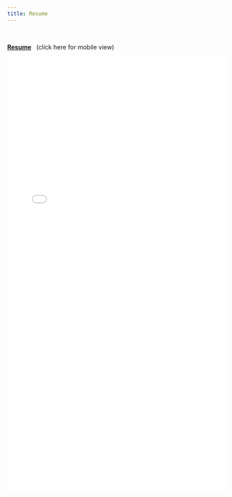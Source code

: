 ```yaml
---
title: Resume
---
```


<br>

[**Resume**](https://drive.google.com/file/d/1K8y2o-s87N-TUkCSphTsMsduBXS1sXdn/view?usp=sharings) &nbsp; (click here for mobile view)

<embed src="assets/Phu Dang_Resume.pdf" type="application/pdf" width="100%" height="999">

<br>

<!-- [**Data Science resume**](https://drive.google.com/file/d/1170n1eRzQiA9uC4Ils4q1h7WqZtba00H/view?usp=sharing) (click for mobile view)

<embed src="assets/PhuDang_DataScienceResume.pdf" type="application/pdf" width="100%" height="999">

<br>

[**All in One resume**](https://drive.google.com/file/d/1ih-MWcJ8YlYO5jAhbfOq14H0qhbcoszP/view?usp=sharing) (click for mobile view)

<embed src="assets/PhuDang_Resume.pdf" type="application/pdf" width="100%" height="999"> -->

